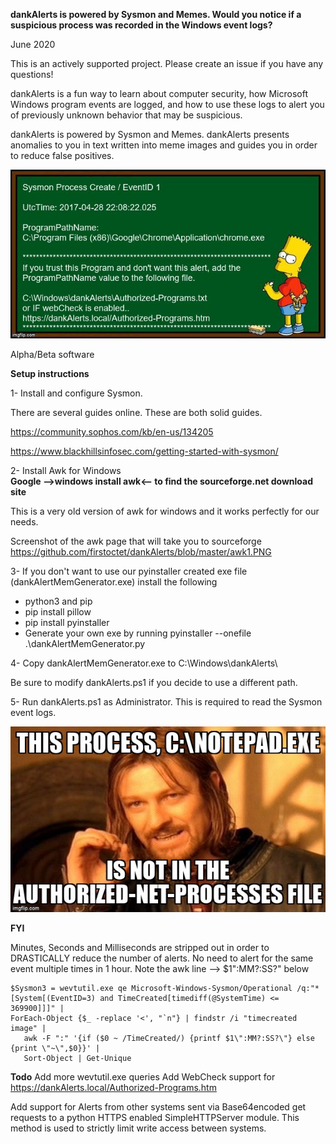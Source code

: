 **dankAlerts is powered by Sysmon and Memes. Would you notice if a suspicious process was recorded in the Windows event logs?**

June 2020

This is an actively supported project.  Please create an issue if you have any questions!

dankAlerts is a fun way to learn about computer security, how Microsoft Windows program events are logged, and how to use these logs to alert you of previously unknown behavior that may be suspicious.

dankAlerts is powered by Sysmon and Memes. dankAlerts presents anomalies to you in text written into meme images and guides you in order to reduce false positives.  

![dankAlert](dankAlerts.jpg)

Alpha/Beta software

**Setup instructions**

1- Install and configure Sysmon.

There are several guides online. These are both solid guides.

https://community.sophos.com/kb/en-us/134205

https://www.blackhillsinfosec.com/getting-started-with-sysmon/

2- Install Awk for Windows  
**Google -->windows install awk<-- to find the sourceforge.net download site**

This is a very old version of awk for windows and it works perfectly for our needs.

Screenshot of the awk page that will take you to sourceforge https://github.com/firstoctet/dankAlerts/blob/master/awk1.PNG

3- If you don't want to use our pyinstaller created exe file (dankAlertMemGenerator.exe) install the following
  - python3 and pip
  - pip install pillow
  - pip install pyinstaller
  - Generate your own exe by running pyinstaller --onefile .\dankAlertMemGenerator.py

4- Copy dankAlertMemGenerator.exe to C:\Windows\dankAlerts\

Be sure to modify dankAlerts.ps1 if you decide to use a different path.

5- Run dankAlerts.ps1 as Administrator.  This is required to read the Sysmon event logs.

![dankAlert](authnotepad.jpg)

**FYI**

Minutes, Seconds and Milliseconds are stripped out in order to DRASTICALLY reduce the number of alerts. No need to alert for the same event multiple times in 1 hour. Note the awk line --> $1\":MM?:SS?\" below

```
$Sysmon3 = wevtutil.exe qe Microsoft-Windows-Sysmon/Operational /q:"*[System[(EventID=3) and TimeCreated[timediff(@SystemTime) <= 369900]]]" | 
ForEach-Object {$_ -replace '<', "`n"} | findstr /i "timecreated image" | 
   awk -F ":" '{if ($0 ~ /TimeCreated/) {printf $1\":MM?:SS?\"} else {print \"~\",$0}}' | 
   Sort-Object | Get-Unique
```
**Todo**
Add more wevtutil.exe queries
Add WebCheck support for https://dankAlerts.local/Authorized-Programs.htm

Add support for Alerts from other systems sent via Base64encoded get requests to a python HTTPS enabled SimpleHTTPServer module. 
This method is used to strictly limit write access between systems.
